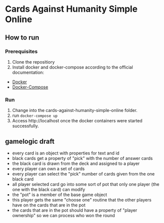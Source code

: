 # Cards Against Humanity Simple Online

## How to run

### Prerequisites
1. Clone the repositiory
2. Install docker and docker-compose according to the official documentation:

- [Docker](https://docs.docker.com/get-docker/)
- [Docker-Compose](https://docs.docker.com/compose/install/)

### Run
1. Change into the cards-against-humanity-simple-online folder.
2. run ```docker-compose up```
3. Access http://localhost once the docker containers were started successfully.

## gamelogic draft

- every card is an object with properties for text and id
- black cards get a property of "pick" with the number of answer cards
- the black card is drawn from the deck and assigned to a player
- every player can own a set of cards
- every player can select the "pick" number of cards given from the one black card
- all player selected card go into some sort of pot that only one player (the one with the black card) can modify
- the "pot" is a member of the base game object
- this player gets the same "choose one" routine that the other players have on the cards that are in the pot
- the cards that are in the pot should have a property of "player ownership" so we can process who won the round
